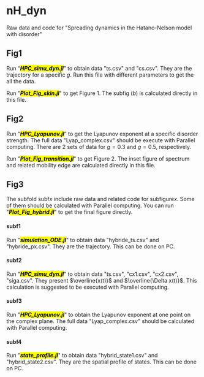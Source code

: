 # nH_dyn
Raw data and code for "Spreading dynamics in the Hatano-Nelson model with disorder"

## Fig1
Run “<mark>***HPC_simu_dyn.jl***</mark>” to obtain data "ts.csv" and "cs.csv". They are the trajectory for a specific $g$. Run this file with different parameters to get the all the data.

Run "<mark>***Plot_Fig_skin.jl***</mark>" to get Figure 1. The subfig $(b)$ is calculated directly in this file.

## Fig2
Run “<mark>***HPC_Lyapunov.jl***</mark>” to get the Lyapunov exponent at a specific disorder strength. The full data "Lyap_complex.csv" should be execute with Parallel computing. There are 2 sets of data for $g=0.3$ and $g=0.5$, respectively.

Run "<mark>***Plot_Fig_transition.jl***</mark>" to get Figure 2. The inset figure of spectrum and related mobility edge are calculated directly in this file.


## Fig3
The subfold subf*x* include raw data and related code for subfigure*x*. Some of them should be calculated with Parallel computing. You can run "<mark>***Plot_Fig_hybrid.jl***</mark>" to get the final figure directly.

#### subf1
Run "<mark>***simulation_ODE.jl***</mark>" to obtain data "hybride_ts.csv" and "hybride_px.csv". They are the trajectory. This can be done on PC.
#### subf2
Run "<mark>***HPC_simu_dyn.jl***</mark>" to obtain data "ts.csv", "cx1.csv", "cx2.csv", "siga.csv". They present $\overline{x(t)}$ and $\overline{\Delta x(t)}$. This calculation is suggested to be executed with Parallel computing.
#### subf3
Run "<mark>***HPC_Lyapunov.jl***</mark>" to obtain the Lyapunov exponent at one point on the complex plane. The full data "Lyap_complex.csv" should be calculated with Parallel computing.
#### subf4
Run "<mark>***state_profile.jl***</mark>" to obtain data "hybrid_state1.csv" and "hybrid_state2.csv". They are the spatial profile of states. This can be done on PC.
